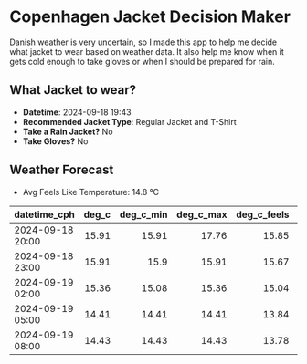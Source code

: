 
# Copenhagen Jacket Decision Maker

Danish weather is very uncertain, so I made this app to help me decide what jacket to wear based on weather data. 
It also help me know when it gets cold enough to take gloves or when I should be prepared for rain.

## What Jacket to wear?

- **Datetime**: 2024-09-18 19:43
- **Recommended Jacket Type**: Regular Jacket and T-Shirt
- **Take a Rain Jacket?** No
- **Take Gloves?** No

## Weather Forecast
- Avg Feels Like Temperature: 14.8 °C

| datetime_cph     |   deg_c |   deg_c_min |   deg_c_max |   deg_c_feels | weather   | wind   | rain   |
|:-----------------|--------:|------------:|------------:|--------------:|:----------|:-------|:-------|
| 2024-09-18 20:00 |   15.91 |       15.91 |       17.76 |         15.85 | Clouds    | Low    | None   |
| 2024-09-18 23:00 |   15.91 |       15.9  |       15.91 |         15.67 | Clouds    | Low    | None   |
| 2024-09-19 02:00 |   15.36 |       15.08 |       15.36 |         15.04 | Clouds    | Low    | None   |
| 2024-09-19 05:00 |   14.41 |       14.41 |       14.41 |         13.84 | Clouds    | Low    | None   |
| 2024-09-19 08:00 |   14.43 |       14.43 |       14.43 |         13.78 | Clouds    | Low    | None   |
        
